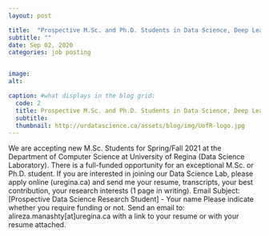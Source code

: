 ```yaml
---
layout: post

title:  "Prospective M.Sc. and Ph.D. Students in Data Science, Deep Learning, and A.I."
subtitle: ""
date: Sep 02, 2020
categories: job posting


image:
alt: 

caption: #what displays in the blog grid:
  code: 2
  title: Prospective M.Sc. and Ph.D. Students in Data Science, Deep Learning, and A.I.
  subtitle: 
  thumbnail: http://urdatascience.ca/assets/blog/img/UofR-logo.jpg
---
```


We are accepting new M.Sc. Students for Spring/Fall 2021 at the Department of Computer Science at University of Regina (Data Science Laboratory). There is a full-funded opportunity for an exceptional M.Sc. or Ph.D. student. If you are interested in joining our Data Science Lab, please apply online (uregina.ca) and send me your resume, transcripts, your best contribution, your research interests (1 page in writing).
Email Subject: [Prospective Data Science Research Student] - Your name
Please indicate whether you require funding or not.
Send an email to: alireza.manashty[at]uregina.ca with a link to your resume or with your resume attached.
